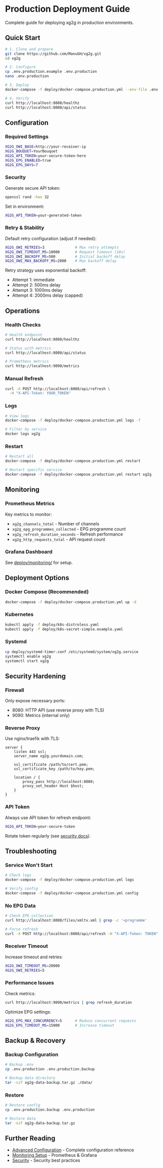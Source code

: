# Production Deployment Guide

Complete guide for deploying xg2g in production environments.

## Quick Start

```bash
# 1. Clone and prepare
git clone https://github.com/ManuGH/xg2g.git
cd xg2g

# 2. Configure
cp .env.production.example .env.production
nano .env.production

# 3. Deploy
docker-compose -f deploy/docker-compose.production.yml --env-file .env.production up -d

# 4. Verify
curl http://localhost:8080/healthz
curl http://localhost:8080/api/status
```

## Configuration

### Required Settings

```bash
XG2G_OWI_BASE=http://your-receiver-ip
XG2G_BOUQUET=YourBouquet
XG2G_API_TOKEN=your-secure-token-here
XG2G_EPG_ENABLED=true
XG2G_EPG_DAYS=7
```

### Security

Generate secure API token:
```bash
openssl rand -hex 32
```

Set in environment:
```bash
XG2G_API_TOKEN=your-generated-token
```

### Retry & Stability

Default retry configuration (adjust if needed):

```bash
XG2G_OWI_RETRIES=3              # Max retry attempts
XG2G_OWI_TIMEOUT_MS=10000       # Request timeout (10s)
XG2G_OWI_BACKOFF_MS=500         # Initial backoff delay
XG2G_OWI_MAX_BACKOFF_MS=2000    # Max backoff delay
```

Retry strategy uses exponential backoff:
- Attempt 1: immediate
- Attempt 2: 500ms delay
- Attempt 3: 1000ms delay
- Attempt 4: 2000ms delay (capped)

## Operations

### Health Checks

```bash
# Health endpoint
curl http://localhost:8080/healthz

# Status with metrics
curl http://localhost:8080/api/status

# Prometheus metrics
curl http://localhost:9090/metrics
```

### Manual Refresh

```bash
curl -X POST http://localhost:8080/api/refresh \
  -H "X-API-Token: YOUR_TOKEN"
```

### Logs

```bash
# View logs
docker-compose -f deploy/docker-compose.production.yml logs -f

# Filter by service
docker logs xg2g
```

### Restart

```bash
# Restart all
docker-compose -f deploy/docker-compose.production.yml restart

# Restart specific service
docker-compose -f deploy/docker-compose.production.yml restart xg2g
```

## Monitoring

### Prometheus Metrics

Key metrics to monitor:

- `xg2g_channels_total` - Number of channels
- `xg2g_epg_programmes_collected` - EPG programme count
- `xg2g_refresh_duration_seconds` - Refresh performance
- `xg2g_http_requests_total` - API request count

### Grafana Dashboard

See [deploy/monitoring/](../deploy/monitoring/) for setup.

## Deployment Options

### Docker Compose (Recommended)

```bash
docker-compose -f deploy/docker-compose.production.yml up -d
```

### Kubernetes

```bash
kubectl apply -f deploy/k8s-distroless.yaml
kubectl apply -f deploy/k8s-secret-simple.example.yaml
```

### Systemd

```bash
cp deploy/systemd-timer.conf /etc/systemd/system/xg2g.service
systemctl enable xg2g
systemctl start xg2g
```

## Security Hardening

### Firewall

Only expose necessary ports:
- 8080: HTTP API (use reverse proxy with TLS)
- 9090: Metrics (internal only)

### Reverse Proxy

Use nginx/traefik with TLS:

```nginx
server {
    listen 443 ssl;
    server_name xg2g.yourdomain.com;

    ssl_certificate /path/to/cert.pem;
    ssl_certificate_key /path/to/key.pem;

    location / {
        proxy_pass http://localhost:8080;
        proxy_set_header Host $host;
    }
}
```

### API Token

Always use API token for refresh endpoint:
```bash
XG2G_API_TOKEN=your-secure-token
```

Rotate token regularly (see [security docs](security/token-rotation-2025-10.md)).

## Troubleshooting

### Service Won't Start

```bash
# Check logs
docker-compose -f deploy/docker-compose.production.yml logs

# Verify config
docker-compose -f deploy/docker-compose.production.yml config
```

### No EPG Data

```bash
# Check EPG collection
curl http://localhost:8080/files/xmltv.xml | grep -c '<programme'

# Force refresh
curl -X POST http://localhost:8080/api/refresh -H "X-API-Token: TOKEN"
```

### Receiver Timeout

Increase timeout and retries:
```bash
XG2G_OWI_TIMEOUT_MS=20000
XG2G_OWI_RETRIES=5
```

### Performance Issues

Check metrics:
```bash
curl http://localhost:9090/metrics | grep refresh_duration
```

Optimize EPG settings:
```bash
XG2G_EPG_MAX_CONCURRENCY=5      # Reduce concurrent requests
XG2G_EPG_TIMEOUT_MS=15000       # Increase timeout
```

## Backup & Recovery

### Backup Configuration

```bash
# Backup .env
cp .env.production .env.production.backup

# Backup data directory
tar -czf xg2g-data-backup.tar.gz ./data/
```

### Restore

```bash
# Restore config
cp .env.production.backup .env.production

# Restore data
tar -xzf xg2g-data-backup.tar.gz
```

## Further Reading

- [Advanced Configuration](ADVANCED.md) - Complete configuration reference
- [Monitoring Setup](../deploy/monitoring/) - Prometheus & Grafana
- [Security](security/SECURITY.md) - Security best practices
